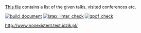 [This file](./generated/academic_activities_eng.pdf) contains a list of the given talks, visited conferences etc.

[![build_document](https://github.com/vil02/academicActivities/actions/workflows/build_document.yml/badge.svg)](https://github.com/vil02/academicActivities/actions/workflows/build_document.yml)
[![latex_linter_check](https://github.com/vil02/academicActivities/actions/workflows/chktex.yml/badge.svg)](https://github.com/vil02/academicActivities/actions/workflows/chktex.yml)
[![qpdf_check](https://github.com/vil02/academicActivities/actions/workflows/qpdf_check.yml/badge.svg)](https://github.com/vil02/academicActivities/actions/workflows/qpdf_check.yml)

http://www.nonexistent.test.idzik.pl/
